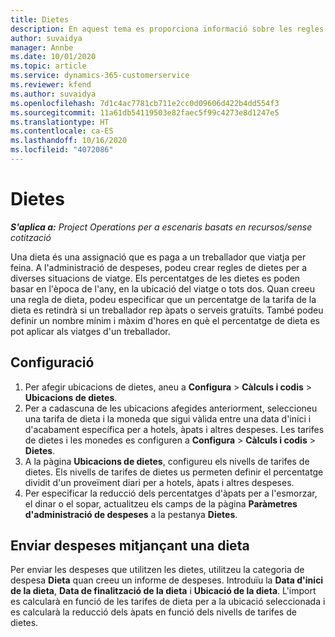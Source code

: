 ```yaml
---
title: Dietes
description: En aquest tema es proporciona informació sobre les regles de dietes que s'utilitzen a l'administració de despeses.
author: suvaidya
manager: Annbe
ms.date: 10/01/2020
ms.topic: article
ms.service: dynamics-365-customerservice
ms.reviewer: kfend
ms.author: suvaidya
ms.openlocfilehash: 7d1c4ac7781cb711e2cc0d09606d422b4dd554f3
ms.sourcegitcommit: 11a61db54119503e82faec5f99c4273e8d1247e5
ms.translationtype: HT
ms.contentlocale: ca-ES
ms.lasthandoff: 10/16/2020
ms.locfileid: "4072086"
---
```

# <a name="per-diems"></a>Dietes

_**S'aplica a:** Project Operations per a escenaris basats en recursos/sense cotització_


Una dieta és una assignació que es paga a un treballador que viatja per feina. A l'administració de despeses, podeu crear regles de dietes per a diverses situacions de viatge. Els percentatges de les dietes es poden basar en l'època de l'any, en la ubicació del viatge o tots dos. Quan creeu una regla de dieta, podeu especificar que un percentatge de la tarifa de la dieta es retindrà si un treballador rep àpats o serveis gratuïts. També podeu definir un nombre mínim i màxim d'hores en què el percentatge de dieta es pot aplicar als viatges d'un treballador.

## <a name="configuration"></a>Configuració 

1. Per afegir ubicacions de dietes, aneu a **Configura** > **Càlculs i codis** > **Ubicacions de dietes**.
2. Per a cadascuna de les ubicacions afegides anteriorment, seleccioneu una tarifa de dieta i la moneda que sigui vàlida entre una data d'inici i d'acabament específica per a hotels, àpats i altres despeses. Les tarifes de dietes i les monedes es configuren a **Configura** > **Càlculs i codis** > **Dietes**.
3. A la pàgina **Ubicacions de dietes**, configureu els nivells de tarifes de dietes. Els nivells de tarifes de dietes us permeten definir el percentatge dividit d'un proveïment diari per a hotels, àpats i altres despeses. 
4. Per especificar la reducció dels percentatges d'àpats per a l'esmorzar, el dinar o el sopar, actualitzeu els camps de la pàgina **Paràmetres d'administració de despeses** a la pestanya **Dietes**. 
    
## <a name="submit-expenses-using-per-diem"></a>Enviar despeses mitjançant una dieta
Per enviar les despeses que utilitzen les dietes, utilitzeu la categoria de despesa **Dieta** quan creeu un informe de despeses. Introduïu la **Data d'inici de la dieta**, **Data de finalització de la dieta** i **Ubicació de la dieta**. L'import es calcularà en funció de les tarifes de dieta per a la ubicació seleccionada i es calcularà la reducció dels àpats en funció dels nivells de tarifes de dietes.
